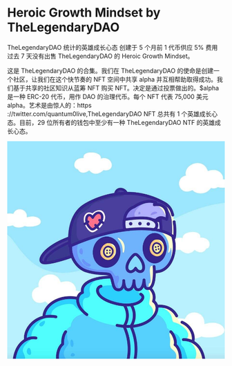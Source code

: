 # Heroic Growth Mindset by TheLegendaryDAO

TheLegendaryDAO 统计的英雄成长心态
创建于 5 个月前
1 代币供应
5% 费用
过去 7 天没有出售 TheLegendaryDAO 的 Heroic Growth Mindset。

这是 TheLegendaryDAO 的合集。我们在 TheLegendaryDAO 的使命是创建一个社区，让我们在这个快节奏的 NFT 空间中共享 alpha 并互相帮助取得成功。我们基于共享的社区知识从蓝筹 NFT 购买 NFT。决定是通过投票做出的。$alpha 是一种 ERC-20 代币，用作 DAO 的治理代币。每个 NFT 代表 75,000 美元 alpha。艺术是由惊人的：https ://twitter.com/quantum0live,TheLegendaryDAO NFT 总共有 1 个英雄成长心态。目前，29 位所有者的钱包中至少有一种 TheLegendaryDAO NTF 的英雄成长心态。

![NFT](FK8hVlkVUAAWABm.jpg)
